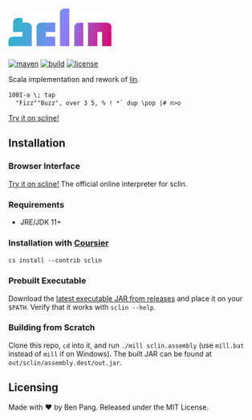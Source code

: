 # ![sclin](./logo.svg)

[![maven](https://img.shields.io/maven-central/v/io.github.molarmanful/sclin_3?style=flat-square)](https://central.sonatype.dev/artifact/io.github.molarmanful/sclin_3)
[![build](https://img.shields.io/github/actions/workflow/status/molarmanful/sclin/release.yml?style=flat-square)](https://github.com/molarmanful/sclin/actions)
[![license](https://img.shields.io/github/license/molarmanful/sclin?style=flat-square)](./LICENSE)

Scala implementation and rework of [lin](https://github.com/molarmanful/lin).

```
100I-a \; tap
  "Fizz""Buzz", over 3 5, % ! *` dup \pop |# n>o
```

[Try it on scline!](https://scline.fly.dev/##H4sIAAY3AWUCAzM0MPS0S1SIsVYoSSzgUlBQcsusqlJScioFkjoK.WWpRQrGCqY6CqoKigpaCQoppQUKMQX5BQo1ygp5dvkAKdsWfD4AAAA#)

## Installation

### Browser Interface

[Try it on scline!](https://scline.fly.dev) The official online interpreter for sclin.

### Requirements

- JRE/JDK 11+

### Installation with [Coursier](https://get-coursier.io)

```
cs install --contrib sclin
```

### Prebuilt Executable

Download the [latest executable JAR from releases](https://github.com/molarmanful/sclin/releases) and place it on your `$PATH`. Verify that it works with `sclin --help`.

### Building from Scratch

Clone this repo, `cd` into it, and run `./mill sclin.assembly` (use `mill.bat` instead of `mill` if on Windows). The built JAR can be found at `out/sclin/assembly.dest/out.jar`.

## Licensing

Made with ♥ by Ben Pang. Released under the MIT License.